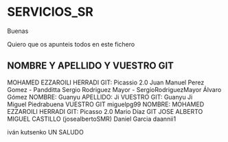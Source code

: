 # SERVICIOS_SR

Buenas 

Quiero que os apunteis todos en este fichero 


NOMBRE Y APELLIDO Y VUESTRO GIT
--------------------------------------
MOHAMED EZZAROILI HERRADI GIT: Picassio 2.0
Juan Manuel Perez Gomez - Pandditta 
Sergio Rodriguez Mayor - SergioRodriguezMayor 
Álvaro Gómez 
NOMBRE: Guanyu APELLIDO: Ji VUESTRO GIT: Guanyu Ji  
Miguel Piedrabuena VUESTRO GIT miguelpg99
NOMBRE: MOHAMED EZZAROILI HERRADI GIT: Picasso 2.0
Mario Díaz GIT
JOSE ALBERTO MIGUEL CASTILLO (josealbertoSMR)
Daniel Garcia daannii1


 iván kutsenko
UN SALUDO

